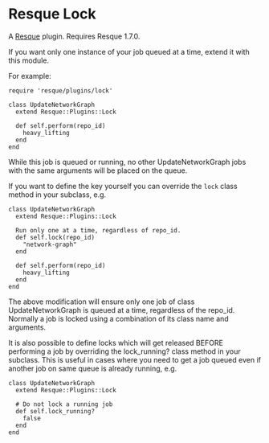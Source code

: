 Resque Lock
===========

A [Resque][rq] plugin. Requires Resque 1.7.0.

If you want only one instance of your job queued at a time, extend it
with this module.


For example:

    require 'resque/plugins/lock'

    class UpdateNetworkGraph
      extend Resque::Plugins::Lock

      def self.perform(repo_id)
        heavy_lifting
      end
    end

While this job is queued or running, no other UpdateNetworkGraph
jobs with the same arguments will be placed on the queue.

If you want to define the key yourself you can override the
`lock` class method in your subclass, e.g.

    class UpdateNetworkGraph
      extend Resque::Plugins::Lock

      Run only one at a time, regardless of repo_id.
      def self.lock(repo_id)
        "network-graph"
      end

      def self.perform(repo_id)
        heavy_lifting
      end
    end

The above modification will ensure only one job of class
UpdateNetworkGraph is queued at a time, regardless of the
repo_id. Normally a job is locked using a combination of its
class name and arguments.

It is also possible to define locks which will get released
BEFORE performing a job by overriding the lock_running? class
method in your subclass. This is useful in cases where you need
to get a job queued even if another job on same queue is already
running, e.g.

    class UpdateNetworkGraph
      extend Resque::Plugins::Lock

      # Do not lock a running job
      def self.lock_running?
        false
      end
    end


[rq]: http://github.com/defunkt/resque
